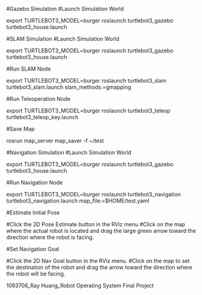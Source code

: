 #Gazebo Simulation
#Launch Simulation World

export TURTLEBOT3_MODEL=burger
roslaunch turtlebot3_gazebo turtlebot3_house.launch

#SLAM Simulation
#Launch Simulation World

export TURTLEBOT3_MODEL=burger
roslaunch turtlebot3_gazebo turtlebot3_house.launch

#Run SLAM Node

export TURTLEBOT3_MODEL=burger
roslaunch turtlebot3_slam turtlebot3_slam.launch slam_methods:=gmapping

#Run Teleoperation Node

export TURTLEBOT3_MODEL=burger
roslaunch turtlebot3_teleop turtlebot3_teleop_key.launch

#Save Map

rosrun map_server map_saver -f ~/test

#Navigation Simulation
#Launch Simulation World

export TURTLEBOT3_MODEL=burger
roslaunch turtlebot3_gazebo turtlebot3_house.launch

#Run Navigation Node

export TURTLEBOT3_MODEL=burger
roslaunch turtlebot3_navigation turtlebot3_navigation.launch map_file:=$HOME/test.yaml

#Estimate Initial Pose

#Click the 2D Pose Estimate button in the RViz menu
#Click on the map where the actual robot is located and drag the large green arrow toward the direction where the robot is facing.

#Set Navigation Goal

#Click the 2D Nav Goal button in the RViz menu.
#Click on the map to set the destination of the robot and drag the arrow toward the direction where the robot will be facing.


1093706_Ray Huang_Robot Operating System Final Project
